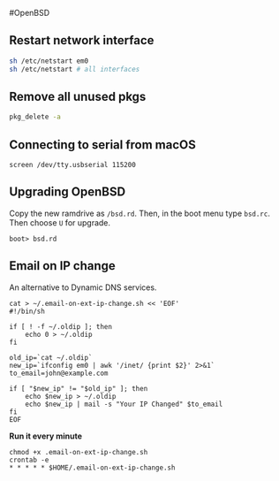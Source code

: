#OpenBSD
## Restart network interface
```bash
sh /etc/netstart em0
sh /etc/netstart # all interfaces 
```

## Remove all unused pkgs
```bash
pkg_delete -a
```

## Connecting to serial from macOS
```shell
screen /dev/tty.usbserial 115200
```

## Upgrading OpenBSD
Copy the new ramdrive as `/bsd.rd`.
Then, in the boot menu type `bsd.rc`. Then choose `U` for upgrade.

```boot> bsd.rd```


## Email on IP change
An alternative to Dynamic DNS services.

```shell
cat > ~/.email-on-ext-ip-change.sh << 'EOF'
#!/bin/sh

if [ ! -f ~/.oldip ]; then
	echo 0 > ~/.oldip
fi

old_ip=`cat ~/.oldip`
new_ip=`ifconfig em0 | awk '/inet/ {print $2}' 2>&1`
to_email=john@example.com

if [ "$new_ip" != "$old_ip" ]; then
	echo $new_ip > ~/.oldip
	echo $new_ip | mail -s "Your IP Changed" $to_email
fi
EOF
```

**Run it every minute**
```shell
chmod +x .email-on-ext-ip-change.sh
crontab -e
* * * * * $HOME/.email-on-ext-ip-change.sh
```